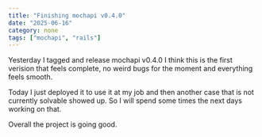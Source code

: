 ```yaml
---
title: "Finishing mochapi v0.4.0"
date: "2025-06-16"
category: none
tags: ["mochapi", "rails"]
---
```


Yesterday I tagged and release mochapi v0.4.0 I think this is the
first verision that feels complete, no weird bugs for the moment 
and everything feels smooth.

Today I just deployed it to use it at my job and then another
case that is not currently solvable showed up. So I will spend
some times the next days working on that.

Overall the project is going good.